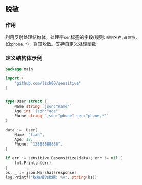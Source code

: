## 脱敏

### 作用
利用反射处理结构体，处理带`sen`标签的字段(规则: `规则名称,占位符`，如:`phone,*`)，将其脱敏。支持自定义处理函数

### 定义结构体示例
```go
package main

import (
    "github.com/lixh00/sensitive"
)


type User struct {
    Name string `json:"name"`
    Age int `json:"age"`
    Phone string `json:"phone" sen:"phone,*"`
}

data :=  User{
    Name: "lixh",
    Age: 18,
	Phone: "13888888888",
}

if err := sensitive.Desensitize(data); err != nil {
    fmt.Println(err)
}
bs, _ := json.Marshal(response)
log.Printf("脱敏后的数据: %v", string(bs))
```